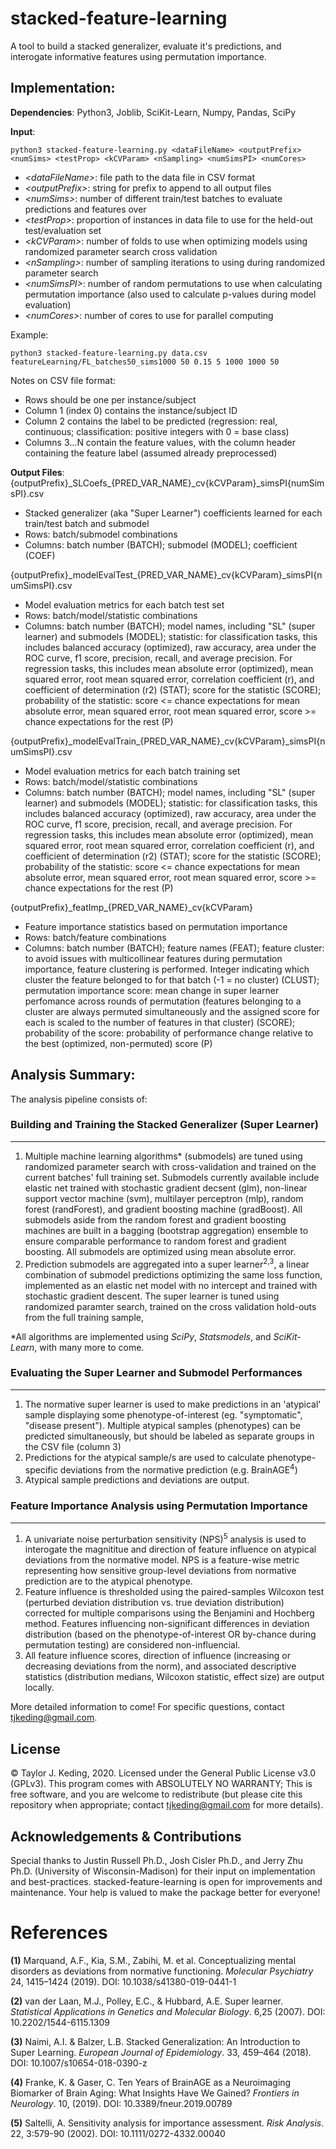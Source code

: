 # stacked-feature-learning
A tool to build a stacked generalizer, evaluate it's predictions, and interogate informative features using permutation importance.

## Implementation:

**Dependencies**: Python3, Joblib, SciKit-Learn, Numpy, Pandas, SciPy

**Input**:  
```
python3 stacked-feature-learning.py <dataFileName> <outputPrefix> <numSims> <testProp> <kCVParam> <nSampling> <numSimsPI> <numCores>
```  

- *\<dataFileName\>*: file path to the data file in CSV format
- *\<outputPrefix\>*: string for prefix to append to all output files 
- *\<numSims\>*: number of different train/test batches to evaluate predictions and features over
- *\<testProp\>*: proportion of instances in data file to use for the held-out test/evaluation set
- *\<kCVParam\>*: number of folds to use when optimizing models using randomized parameter search cross validation
- *\<nSampling\>*: number of sampling iterations to using during randomized parameter search
- *\<numSimsPI\>*: number of random permutations to use when calculating permutation importance (also used to calculate p-values during model evaluation)  
- *\<numCores\>*: number of cores to use for parallel computing  
   
Example:  
```
python3 stacked-feature-learning.py data.csv featureLearning/FL_batches50_sims1000 50 0.15 5 1000 1000 50
```

Notes on CSV file format:  
- Rows should be one per instance/subject
- Column 1 (index 0) contains the instance/subject ID
- Column 2 contains the label to be predicted (regression: real, continuous; classification: positive integers with 0 = base class)
- Columns 3...N contain the feature values, with the column header containing the feature label (assumed already preprocessed)
  
**Output Files**:  
{outputPrefix}\_SLCoefs\_{PRED_VAR_NAME}\_cv{kCVParam}\_simsPI{numSimsPI}.csv
- Stacked generalizer (aka "Super Learner") coefficients learned for each train/test batch and submodel
- Rows: batch/submodel combinations
- Columns: batch number (BATCH); submodel (MODEL); coefficient (COEF)

{outputPrefix}\_modelEvalTest\_{PRED_VAR_NAME}\_cv{kCVParam}\_simsPI{numSimsPI}.csv
- Model evaluation metrics for each batch test set
- Rows: batch/model/statistic combinations
- Columns: batch number (BATCH); model names, including "SL" (super learner) and submodels (MODEL); statistic: for classification tasks, this includes balanced accuracy (optimized), raw accuracy, area under the ROC curve, f1 score, precision, recall, and average precision. For regression tasks, this includes mean absolute error (optimized), mean squared error, root mean squared error, correlation coefficient (r), and coefficient of determination (r2) (STAT); score for the statistic (SCORE); probability of the statistic: score <= chance expectations for mean absolute error, mean squared error, root mean squared error, score >= chance expectations for the rest (P)

{outputPrefix}\_modelEvalTrain\_{PRED_VAR_NAME}\_cv{kCVParam}\_simsPI{numSimsPI}.csv
- Model evaluation metrics for each batch training set
- Rows: batch/model/statistic combinations
- Columns: batch number (BATCH); model names, including "SL" (super learner) and submodels (MODEL); statistic: for classification tasks, this includes balanced accuracy (optimized), raw accuracy, area under the ROC curve, f1 score, precision, recall, and average precision. For regression tasks, this includes mean absolute error (optimized), mean squared error, root mean squared error, correlation coefficient (r), and coefficient of determination (r2) (STAT); score for the statistic (SCORE); probability of the statistic: score <= chance expectations for mean absolute error, mean squared error, root mean squared error, score >= chance expectations for the rest (P)

{outputPrefix}\_featImp\_{PRED_VAR_NAME}\_cv{kCVParam}
- Feature importance statistics based on permutation importance
- Rows: batch/feature combinations
- Columns: batch number (BATCH); feature names (FEAT); feature cluster: to avoid issues with multicollinear features during permutation importance, feature clustering is performed. Integer indicating which cluster the feature belonged to for that batch (-1 = no cluster) (CLUST); permutation importance score: mean change in super learner perfomance across rounds of permutation (features belonging to a cluster are always permuted simultaneously and the assigned score for each is scaled to the number of features in that cluster) (SCORE); probability of the score: probability of performance change relative to the best (optimized, non-permuted) score (P) 

## Analysis Summary:
The analysis pipeline consists of:

### Building and Training the Stacked Generalizer (Super Learner)
------
1) Multiple machine learning algorithms\* (submodels) are tuned using randomized parameter search with cross-validation and trained on the current batches' full training set. Submodels currently available include elastic net trained with stochastic gradient decsent (glm), non-linear support vector machine (svm), multilayer perceptron (mlp), random forest (randForest), and gradient boosting machine (gradBoost). All submodels aside from the random forest and gradient boosting machines are built in a bagging (bootstrap aggregation) ensemble to ensure comparable performance to random forest and gradient boosting. All submodels are optimized using mean absolute error.
2) Prediction submodels are aggregated into a super learner<sup>2,3</sup>, a linear combination of submodel predictions optimizing the same loss function, implemented as an elastic net model with no intercept and trained with stochastic gradient descent. The super learner is tuned using randomized paramter search, trained on the cross validation hold-outs from the full training sample, 

\*All algorithms are implemented using *SciPy*, *Statsmodels*, and *SciKit-Learn*, with many more to come.

### Evaluating the Super Learner and Submodel Performances
------
1) The normative super learner is used to make predictions in an 'atypical' sample displaying some phenotype-of-interest (eg. "symptomatic", "disease present"). Multiple atypical samples (phenotypes) can be predicted simultaneously, but should be labeled as separate groups in the CSV file (column 3)
2) Predictions for the atypical sample/s are used to calculate phenotype-specific deviations from the normative prediction (e.g. BrainAGE<sup>4</sup>)
3) Atypical sample predictions and deviations are output.

### Feature Importance Analysis using Permutation Importance
------
1) A univariate noise perturbation sensitivity (NPS)<sup>5</sup> analysis is used to interogate the magnititue and direction of feature influence on atypical deviations from the normative model. NPS is a feature-wise metric representing how sensitive group-level deviations from normative prediction are to the atypical phenotype.
2) Feature influence is thresholded using the paired-samples Wilcoxon test (perturbed deviation distribution vs. true deviation distribution) corrected for multiple comparisons using the Benjamini and Hochberg method. Features influencing non-significant differences in deviation distribution (based on the phenotype-of-interest OR by-chance during permutation testing) are considered non-influencial.
3) All feature influence scores, direction of influence (increasing or decreasing deviations from the norm), and associated descriptive statistics (distribution medians, Wilcoxon statistic, effect size) are output locally.

More detailed information to come! For specific questions, contact tjkeding@gmail.com.


## License
© Taylor J. Keding, 2020. Licensed under the General Public License v3.0 (GPLv3).
This program comes with ABSOLUTELY NO WARRANTY; This is free software, and you are welcome to redistribute (but please cite this repository when appropriate; contact tjkeding@gmail.com for more details).


## Acknowledgements & Contributions
Special thanks to Justin Russell Ph.D., Josh Cisler Ph.D., and Jerry Zhu Ph.D. (University of Wisconsin-Madison) for their input on implementation and best-practices. stacked-feature-learning is open for improvements and maintenance. Your help is valued to make the package better for everyone!


# References
**(1)** Marquand, A.F., Kia, S.M., Zabihi, M. et al. Conceptualizing mental disorders as deviations from normative functioning. *Molecular Psychiatry* 24, 1415–1424 (2019). DOI: 10.1038/s41380-019-0441-1

**(2)** van der Laan, M.J., Polley, E.C., & Hubbard, A.E. Super learner. *Statistical Applications in Genetics and Molecular Biology*. 6,25 (2007). DOI: 10.2202/1544-6115.1309

**(3)** Naimi, A.I. & Balzer, L.B. Stacked Generalization: An Introduction to Super Learning. *European Journal of Epidemiology*. 33, 459–464 (2018). DOI: 10.1007/s10654-018-0390-z

**(4)** Franke, K. & Gaser, C. Ten Years of BrainAGE as a Neuroimaging Biomarker of Brain Aging: What Insights Have We Gained? *Frontiers in Neurology*. 10, (2019). DOI: 10.3389/fneur.2019.00789

**(5)** Saltelli, A. Sensitivity analysis for importance assessment. *Risk Analysis*. 22, 3:579-90 (2002). DOI: 10.1111/0272-4332.00040
